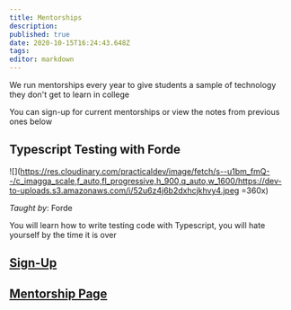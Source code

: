 ```yaml
---
title: Mentorships
description: 
published: true
date: 2020-10-15T16:24:43.648Z
tags: 
editor: markdown
---
```


We run mentorships every year to give students a sample of technology they don't get to learn in college

You can sign-up for current mentorships or view the notes from previous ones below

## Typescript Testing with Forde

![](https://res.cloudinary.com/practicaldev/image/fetch/s--u1bm_fmQ--/c_imagga_scale,f_auto,fl_progressive,h_900,q_auto,w_1600/https://dev-to-uploads.s3.amazonaws.com/i/52u6z4j6b2dxhcjkhvy4.jpeg =360x)

*Taught by*: Forde

You will learn how to write testing code with Typescript, you will hate yourself by the time it is over

## [Sign-Up](http://forms.google.com/)
## [Mentorship Page](/technology/mentorships/test-mentorship)